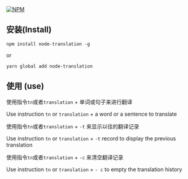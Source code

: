 [![NPM](https://nodei.co/npm/node-translation.png?downloads=true&downloadRank=true&stars=true)](https://nodei.co/npm/node-translation)

## 安装(Install)
```
npm install node-translation -g
```
or

```
yarn global add node-translation
```

## 使用 (use)
使用指令`tn`或者`translation` + 单词或句子来进行翻译

Use instruction ` tn ` or ` translation ` +  a word or a sentence to translate


使用指令`tn`或者`translation` + `-t` 来显示以往的翻译记录

Use instruction ` tn ` or ` translation ` + ` -t ` record to display the previous translation

使用指令`tn`或者`translation` + `-c` 来清空翻译记录

 Use instruction ` tn ` or ` translation ` + ` - c ` to empty the translation history